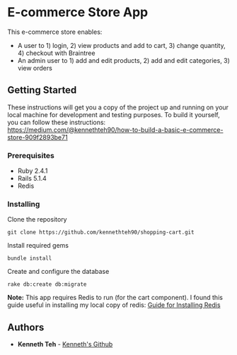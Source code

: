 # E-commerce Store App

This e-commerce store enables:

* A user to 1) login, 2) view products and add to cart, 3) change quantity, 4) checkout with Braintree 
* An admin user to 1) add and edit products, 2) add and edit categories, 3) view orders

## Getting Started

These instructions will get you a copy of the project up and running on your local machine for development and testing purposes. To build it yourself, you can follow these instructions: https://medium.com/@kennethteh90/how-to-build-a-basic-e-commerce-store-909f2893be71

### Prerequisites

* Ruby 2.4.1
* Rails 5.1.4
* Redis

### Installing

Clone the repository
```
git clone https://github.com/kennethteh90/shopping-cart.git
```

Install required gems
```
bundle install
```

Create and configure the database
```
rake db:create db:migrate
```

__Note:__ This app requires Redis to run (for the cart component). I found this guide useful in installing my local copy of redis: 
[Guide for Installing Redis](https://www.linuxhelp.com/how-to-install-redis-server-on-ubuntu-17-04/)

## Authors

* **Kenneth Teh** - [Kenneth's Github](https://github.com/kennethteh90)
